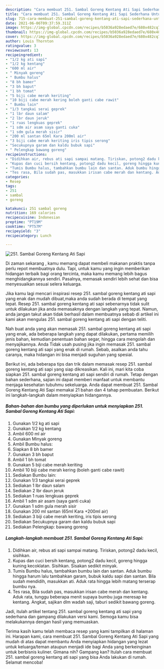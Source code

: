 ```yaml
---
description: "Cara membuat 251. Sambal Goreng Kentang Ati Sapi Sederhana Untuk Jualan"
title: "Cara membuat 251. Sambal Goreng Kentang Ati Sapi Sederhana Untuk Jualan"
slug: 715-cara-membuat-251-sambal-goreng-kentang-ati-sapi-sederhana-untuk-jualan
date: 2021-06-06T09:37:59.311Z
image: https://img-global.cpcdn.com/recipes/b5036a928edaed7e/680x482cq70/251-sambal-goreng-kentang-ati-sapi-foto-resep-utama.jpg
thumbnail: https://img-global.cpcdn.com/recipes/b5036a928edaed7e/680x482cq70/251-sambal-goreng-kentang-ati-sapi-foto-resep-utama.jpg
cover: https://img-global.cpcdn.com/recipes/b5036a928edaed7e/680x482cq70/251-sambal-goreng-kentang-ati-sapi-foto-resep-utama.jpg
author: Louis Thornton
ratingvalue: 3
reviewcount: 13
recipeingredient:
- "1/2 kg ati sapi"
- "1/2 kg kentang"
- "600 ml air"
- " Minyak goreng"
- " Bumbu halus"
- "8 bh bamer"
- "3 bh baput"
- "1 bh tomat"
- "5 biji cabe merah keriting"
- "10 biji cabe merah kering boleh ganti cabe rawit"
- " Bumbu lain"
- "1/3 tangkai serai geprek"
- "1 lbr daun salam"
- "2 lbr daun jeruk"
- "1 ruas lengkuas geprek"
- "1 sdm air asam saya ganti cuka"
- "1 sdm gula merah sisir"
- "200 ml santan 65ml Kara 200ml air"
- "3 biji cabe merah keriting iris tipis serong"
- "Secukupnya garam dan kaldu bubuk sapi"
- " Pelengkap bawang goreng"
recipeinstructions:
- "Didihkan air, rebus ati sapi sampai matang. Tiriskan, potong2 dadu kecil, sisihkan."
- "Kupas dan cuci bersih kentang, potong2 dadu kecil, goreng hingga kuning kecoklatan. Sisihkan. Sisakan sedikit minyak."
- "Tumis Bumbu halus, tambahkan bumbu lain dan santan. Aduk bumbu hingga harum lalu tambahkan garam, bubuk kaldu sapi dan santan. Bila sudah mendidih, masukkan ati. Aduk rata hingga lebih matang terserap bumbu nya."
- "Tes rasa, Bila sudah pas, masukkan irisan cabe merah dan kentang. Aduk rata, tunggu beberapa menit supaya bumbu juga meresap ke kentang. Angkat, sajikan dlm wadah saji, taburi sedikit bawang goreng."
categories:
- Resep
tags:
- 251
- sambal
- goreng

katakunci: 251 sambal goreng 
nutrition: 169 calories
recipecuisine: Indonesian
preptime: "PT19M"
cooktime: "PT57M"
recipeyield: "3"
recipecategory: Lunch

---
```



![251. Sambal Goreng Kentang Ati Sapi](https://img-global.cpcdn.com/recipes/b5036a928edaed7e/680x482cq70/251-sambal-goreng-kentang-ati-sapi-foto-resep-utama.jpg)

Di zaman  sekarang , kamu memang dapat membeli makanan praktis tanpa perlu repot membuatnya dulu. Tapi, untuk kamu yang ingin memberikan hidangan terbaik bagi orang tercinta, maka kamu memang lebih bagus menghidangkannya sendiri. Pasalnya, memasak sendiri lebih sehat dan bisa menyesuaikan sesuai selera keluarga.

Jika kamu lagi mencari inspirasi resep 251. sambal goreng kentang ati sapi yang enak dan mudah dibuat,maka anda sudah berada di tempat yang tepat. Resep 251. sambal goreng kentang ati sapi  sebenarnya tidak sulit untuk dilakukan jika anda memasaknya dengan langkah yang tepat. Namun, anda jangan takut akan tidak berhasil dalam membuatnya 
sebab di artikel ini kami akan mengulas 251. sambal goreng kentang ati sapi dengan teliti.  



Nah buat anda yang akan memasak 251. sambal goreng kentang ati sapi yang enak, ada beberapa langkah yang dapat dilakukan, pertama memilih jenis bahan, kemudian penentuan bahan segar, hingga cara mengolah dan menyajikannya. Anda Tidak usah pusing jika ingin memasak 251. sambal goreng kentang ati sapi yang enak di rumah. Sebab, asalkan anda  tahu caranya, maka hidangan ini bisa menjadi suguhan yang spesial.

Berikut ini, ada beberapa tips dan trik dalam memasak resep 251. sambal goreng kentang ati sapi yang siap dikreasikan. Kali ini, mari kita coba siapkan 251. sambal goreng kentang ati sapi sendiri di rumah. Tetap dengan bahan sederhana, sajian ini dapat memberi manfaat untuk membantu menjaga kesehatan tubuhmu sekeluarga. Anda dapat membuat 251. Sambal Goreng Kentang Ati Sapi memakai 21 bahan dan 4 tahap pembuatan. Berikut ini langkah-langkah dalam menyiapkan hidangannya.

<!--inarticleads1-->

##### Bahan-bahan dan bumbu yang diperlukan untuk menyiapkan 251. Sambal Goreng Kentang Ati Sapi:

1. Gunakan 1/2 kg ati sapi
1. Gunakan 1/2 kg kentang
1. Ambil 600 ml air
1. Gunakan  Minyak goreng
1. Ambil  Bumbu halus:
1. Siapkan 8 bh bamer
1. Gunakan 3 bh baput
1. Ambil 1 bh tomat
1. Gunakan 5 biji cabe merah keriting
1. Ambil 10 biji cabe merah kering (boleh ganti cabe rawit)
1. Sediakan  Bumbu lain:
1. Gunakan 1/3 tangkai serai geprek
1. Sediakan 1 lbr daun salam
1. Sediakan 2 lbr daun jeruk
1. Sediakan 1 ruas lengkuas geprek
1. Ambil 1 sdm air asam (saya ganti cuka)
1. Gunakan 1 sdm gula merah sisir
1. Gunakan 200 ml santan (65ml Kara +200ml air)
1. Sediakan 3 biji cabe merah keriting, iris tipis serong
1. Sediakan Secukupnya garam dan kaldu bubuk sapi
1. Sediakan  Pelengkap: bawang goreng




<!--inarticleads2-->

##### Langkah-langkah membuat 251. Sambal Goreng Kentang Ati Sapi:

1. Didihkan air, rebus ati sapi sampai matang. Tiriskan, potong2 dadu kecil, sisihkan.
1. Kupas dan cuci bersih kentang, potong2 dadu kecil, goreng hingga kuning kecoklatan. Sisihkan. Sisakan sedikit minyak.
1. Tumis Bumbu halus, tambahkan bumbu lain dan santan. Aduk bumbu hingga harum lalu tambahkan garam, bubuk kaldu sapi dan santan. Bila sudah mendidih, masukkan ati. Aduk rata hingga lebih matang terserap bumbu nya.
1. Tes rasa, Bila sudah pas, masukkan irisan cabe merah dan kentang. Aduk rata, tunggu beberapa menit supaya bumbu juga meresap ke kentang. Angkat, sajikan dlm wadah saji, taburi sedikit bawang goreng.




Jadi, itulah artikel tentang  251. sambal goreng kentang ati sapi  yang sederhana dan gampang dilakukan versi kami. Semoga kamu bisa melakukannya dengan hasil yang memuaskan. 

Terima kasih kamu telah membaca resep yang kami tampilkan di halaman ini. Harapan kami, cara membuat  251. Sambal Goreng Kentang Ati Sapi yang mudah di atas dapat membantu Anda menyiapkan hidangan yang lezat untuk keluarga/teman ataupun menjadi ide bagi Anda yang berkeinginan untuk berbisnis kuliner. Gimana nih? Gampang kan? Itulah cara membuat 251. sambal goreng kentang ati sapi yang bisa Anda lakukan di rumah. Selamat mencoba!


